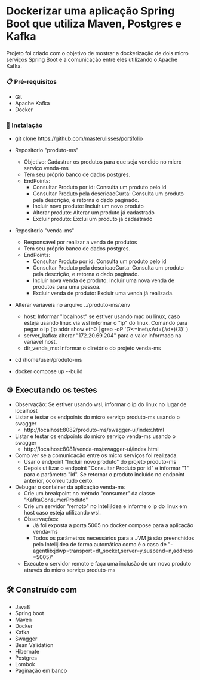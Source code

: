 # Dockerizar uma aplicação Spring Boot que utiliza Maven, Postgres e Kafka  

Projeto foi criado com o objetivo de mostrar a dockerização de dois micro serviços Spring Boot e a comunicação entre eles utilizando o Apache Kafka.


### 📋 Pré-requisitos

- Git
- Apache Kafka
- Docker

### 🔧 Instalação

- git clone https://github.com/masterulisses/portifolio
- Repositorio "produto-ms"
    - Objetivo: Cadastrar os produtos para que seja vendido no micro serviço venda-ms
    - Tem seu próprio banco de dados postgres.
    - EndPoints:
        - Consultar Produto por id: Consulta um produto pelo id
        - Consultar Produto pela descricaoCurta: Consulta um produto pela descrição, e retorna o dado paginado.
        - Incluir novo produto: Incluir um novo produto
        - Alterar produto: Alterar um produto já cadastrado
        - Excluir produto: Exclui um produto já cadastrado
- Repositorio "venda-ms"
    - Responsável por realizar a venda de produtos
    - Tem seu próprio banco de dados postgres.
    - EndPoints:
        - Consultar Produto por id: Consulta um produto pelo id
        - Consultar Produto pela descricaoCurta: Consulta um produto pela descrição, e retorna o dado paginado.
        - Incluir nova venda de produto: Incluir uma nova venda de produtos para uma pessoa.
        - Excluir venda de produto: Excluir uma venda já realizada.
- Alterar variáveis no arquivo ../produto-ms/.env
   - host: Informar "localhost" se estiver usando mac ou linux, caso esteja usando linux via wsl informar o "ip" do linux. Comando para pegar o ip (ip addr show eth0 | grep -oP '(?<=inet\s)\d+(\.\d+){3}'
)  
    - server_kafka: alterar "172.20.69.204" para o valor informado na variavel host.
    - dir_venda_ms: Informar o diretório do projeto venda-ms
      
- cd /home/user/produto-ms
- docker compose up --build


## ⚙️ Executando os testes 
- Observação: Se estiver usando wsl, informar o ip do linux no lugar de localhost
- Listar e testar os endpoints do micro serviço produto-ms usando o swagger
  - http://localhost:8082/produto-ms/swagger-ui/index.html 
- Listar e testar os endpoints do micro serviço venda-ms usando o swagger
  - http://localhost:8081/venda-ms/swagger-ui/index.html
- Como ver se a comunicação entre os micro serviços foi realizada.
   - Usar o endpoint "Incluir novo produto" do projeto produto-ms
   - Depois utilizar o endpoint "Consultar Produto por id" e informar "1" para o parâmetro "id". Se retornar o produto incluído no endpoint anterior, ocorreu tudo certo.
 - Debugar o container da aplicação venda-ms
    - Crie um breakpoint no método "consumer" da classe "KafkaConsumerProduto"
    - Crie um servidor "remoto" no IntelijIdea e informe o ip do linux em host caso esteja utilizando wsl.
    - Observações:
        - Já foi exposta a porta 5005 no docker compose para a aplicação venda-ms
        - Todos os parâmetros necessários para a JVM já são preenchidos pelo IntelijIdea de forma automática como é o caso de "-agentlib:jdwp=transport=dt_socket,server=y,suspend=n,address=5005)"
    - Execute o servidor remoto e faça uma inclusão de um novo produto através do micro serviço produto-ms
## 🛠️ Construído com

* Java8
* Spring boot
* Maven
* Docker
* Kafka
* Swagger
* Bean Validation
* Hibernate
* Postgres
* Lombok
* Paginação em banco
